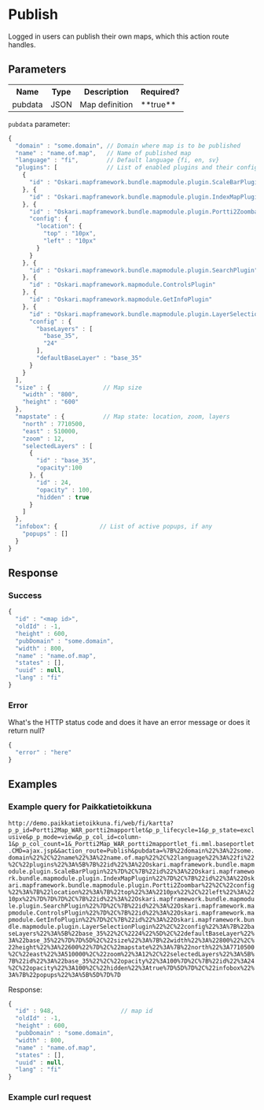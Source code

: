 # Publish
Logged in users can publish their own maps, which this action route handles.

## Parameters
<table>
  <tr>
    <th>Name</th>
    <th>Type</th>
    <th>Description</th>
    <th>Required?</th>
  </tr>
  <tr>
    <td>pubdata</td>
    <td>JSON</td>
    <td>Map definition</td>
    <td>**true**</td>
  </tr>
</table>

`pubdata` parameter:
```javascript
{
  "domain" : "some.domain", // Domain where map is to be published
  "name" : "name.of.map",   // Name of published map
  "language" : "fi",        // Default language {fi, en, sv}
  "plugins": [              // List of enabled plugins and their configs and states where applicable
    { 
      "id" : "Oskari.mapframework.bundle.mapmodule.plugin.ScaleBarPlugin" 
    }, { 
      "id" : "Oskari.mapframework.bundle.mapmodule.plugin.IndexMapPlugin"
    }, { 
      "id" : "Oskari.mapframework.bundle.mapmodule.plugin.Portti2Zoombar",
      "config": {
        "location": {
          "top" : "10px",
          "left" : "10px"
        }
      }
    }, { 
      "id" : "Oskari.mapframework.bundle.mapmodule.plugin.SearchPlugin" 
    }, { 
      "id" : "Oskari.mapframework.mapmodule.ControlsPlugin" 
    }, { 
      "id" : "Oskari.mapframework.mapmodule.GetInfoPlugin" 
    }, { 
      "id" : "Oskari.mapframework.bundle.mapmodule.plugin.LayerSelectionPlugin",
      "config" : {
        "baseLayers" : [
          "base_35",
          "24"
        ],
        "defaultBaseLayer" : "base_35"
      }
    }
  ],
  "size" : {               // Map size
    "width" : "800",
    "height" : "600"
  },
  "mapstate" : {           // Map state: location, zoom, layers
    "north" : 7710500,
    "east" : 510000,
    "zoom" : 12,
    "selectedLayers" : [
      { 
        "id" : "base_35",
        "opacity":100 
      }, { 
        "id" : 24,
        "opacity" : 100,
        "hidden" : true
      }
    ]
  },
  "infobox": {            // List of active popups, if any
    "popups" : [] 
  }
}
```

## Response

### Success
```javascript
{ 
  "id" : "<map id>",
  "oldId" : -1,
  "height" : 600,
  "pubDomain" : "some.domain",
  "width" : 800,
  "name" : "name.of.map",
  "states" : [],
  "uuid" : null,
  "lang" : "fi"
}
```

### Error
What's the HTTP status code and does it have an error message or does it return null?

```javascript
{
  "error" : "here"
}
```

## Examples

### Example query for Paikkatietoikkuna
`http://demo.paikkatietoikkuna.fi/web/fi/kartta?p_p_id=Portti2Map_WAR_portti2mapportlet&p_p_lifecycle=1&p_p_state=exclusive&p_p_mode=view&p_p_col_id=column-1&p_p_col_count=1&_Portti2Map_WAR_portti2mapportlet_fi.mml.baseportlet.CMD=ajax.jsp&&action_route=Publish&pubdata=%7B%22domain%22%3A%22some.domain%22%2C%22name%22%3A%22name.of.map%22%2C%22language%22%3A%22fi%22%2C%22plugins%22%3A%5B%7B%22id%22%3A%22Oskari.mapframework.bundle.mapmodule.plugin.ScaleBarPlugin%22%7D%2C%7B%22id%22%3A%22Oskari.mapframework.bundle.mapmodule.plugin.IndexMapPlugin%22%7D%2C%7B%22id%22%3A%22Oskari.mapframework.bundle.mapmodule.plugin.Portti2Zoombar%22%2C%22config%22%3A%7B%22location%22%3A%7B%22top%22%3A%2210px%22%2C%22left%22%3A%2210px%22%7D%7D%7D%2C%7B%22id%22%3A%22Oskari.mapframework.bundle.mapmodule.plugin.SearchPlugin%22%7D%2C%7B%22id%22%3A%22Oskari.mapframework.mapmodule.ControlsPlugin%22%7D%2C%7B%22id%22%3A%22Oskari.mapframework.mapmodule.GetInfoPlugin%22%7D%2C%7B%22id%22%3A%22Oskari.mapframework.bundle.mapmodule.plugin.LayerSelectionPlugin%22%2C%22config%22%3A%7B%22baseLayers%22%3A%5B%22base_35%22%2C%2224%22%5D%2C%22defaultBaseLayer%22%3A%22base_35%22%7D%7D%5D%2C%22size%22%3A%7B%22width%22%3A%22800%22%2C%22height%22%3A%22600%22%7D%2C%22mapstate%22%3A%7B%22north%22%3A7710500%2C%22east%22%3A510000%2C%22zoom%22%3A12%2C%22selectedLayers%22%3A%5B%7B%22id%22%3A%22base_35%22%2C%22opacity%22%3A100%7D%2C%7B%22id%22%3A24%2C%22opacity%22%3A100%2C%22hidden%22%3Atrue%7D%5D%7D%2C%22infobox%22%3A%7B%22popups%22%3A%5B%5D%7D%7D`

Response:
```javascript
{ 
  "id" : 948,                   // map id
  "oldId" : -1,
  "height" : 600,
  "pubDomain" : "some.domain",
  "width" : 800,
  "name" : "name.of.map",
  "states" : [],
  "uuid" : null,
  "lang" : "fi"
}
```

### Example curl request
